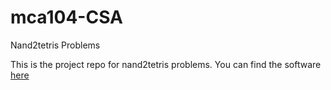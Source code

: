 # mca104-CSA
Nand2tetris Problems

This is the project repo for nand2tetris problems. 
You can find the software [here](http://nand2tetris.org/software.php)